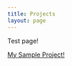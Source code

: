 ```yaml
---
title: Projects
layout: page
---
```



<!--![Profile Image]({{ site.url }}/{{ site.picture }})-->
Test page!

<a href="./processing_projects/sample.html"> My Sample Project! </a>

